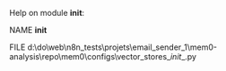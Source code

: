 Help on module __init__:

NAME
    __init__

FILE
    d:\do\web\n8n_tests\projets\email_sender_1\mem0-analysis\repo\mem0\configs\vector_stores\__init__.py


